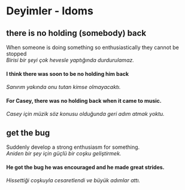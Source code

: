 # Deyimler - Idoms

## there is no holding (somebody) back
When someone is doing something so enthusiastically they cannot be stopped  
*Birisi bir şeyi çok hevesle yaptığında durdurulamaz.*

#### I think there was soon to be no holding him back
*Sanırım yakında onu tutan kimse olmayacaktı.*
####  For Casey, there was no holding back when it came to music.
*Casey için müzik söz konusu olduğunda geri adım atmak yoktu.*

## get the bug
Suddenly develop a strong enthusiasm for something.  
*Aniden bir şey için güçlü bir coşku geliştirmek.*     
#### He got the bug he was encouraged and he made great strides.    
*Hissettiği coşkuyla cesaretlendi ve büyük adımlar attı.*



